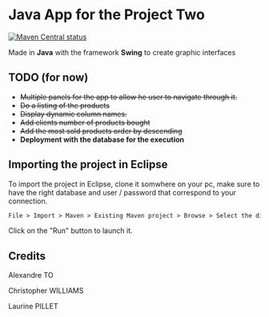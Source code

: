 # Java App for the Project Two

[![Maven Central status](https://img.shields.io/maven-central/v/com.atlassian.commonmark/commonmark.svg)](https://search.maven.org/#search%7Cga%7C1%7Cg%3A%22com.atlassian.commonmark%22)

Made in **Java** with the framework **Swing** to create graphic interfaces

## TODO (for now)

- ~~Multiple panels for the app to allow he user to navigate through it.~~
- ~~Do a listing of the products~~
- ~~Display dynamic column names.~~
- ~~Add clients number of products bought~~
- ~~Add the most sold products order by descending~~
- **Deployment with the database for the execution**

## Importing the project in Eclipse

To import the project in Eclipse, clone it somwhere on your pc, make sure to have the right database and user / password that correspond to your connection.

```Markdown
File > Import > Maven > Existing Maven project > Browse > Select the directory of the project
```

Click on the "Run" button to launch it.

## Credits

Alexandre TO

Christopher WILLIAMS

Laurine PILLET
